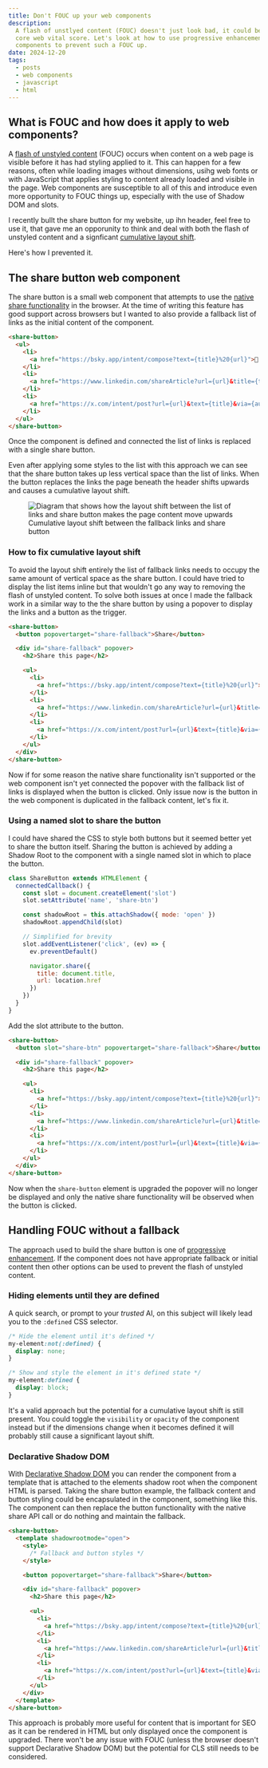 ```yaml
---
title: Don't FOUC up your web components
description:
  A flash of unstlyed content (FOUC) doesn't just look bad, it could be hurting your
  core web vital score. Let's look at how to use progressive enhancement in web
  components to prevent such a FOUC up.
date: 2024-12-20
tags:
  - posts
  - web components
  - javascript
  - html
---
```


## What is FOUC and how does it apply to web components?

A [flash of unstyled content][fouc] (FOUC) occurs when content on a web page is visible
before it has had styling applied to it. This can happen for a few reasons, often while
loading images without dimensions, usihg web fonts or with JavaScript that applies
styling to content already loaded and visible in the page. Web components are susceptible
to all of this and introduce even more opportunity to FOUC things up, especially with
the use of Shadow DOM and slots.

I recently bullt the share button for my website, up ihn header, feel free to use it, that
gave me an opporunity to think and deal with both the flash of unstyled content and a
signficant [cumulative layout shift][cls].

Here's how I prevented it.

## The share button web component

The share button is a small web component that attempts to use the [native share
functionality][navigator-share] in the browser. At the time of writing this feature has
good support across browsers but I wanted to also provide a fallback list of links as the
initial content of the component.

```html
<share-button>
  <ul>
    <li>
      <a href="https://bsky.app/intent/compose?text={title}%20{url}">🦋 Share on Bluesky</a>
    </li>
    <li>
      <a href="https://www.linkedin.com/shareArticle?url={url}&title={title}">🏢 Share on LinkedIn</a>
    </li>
    <li>
      <a href="https://x.com/intent/post?url={url}&text={title}&via={author}">💩 Share on X</a>
    </li>
  </ul>
</share-button>
```

Once the component is defined and connected the list of links is replaced with a single
share button.

Even after applying some styles to the list with this approach we can see that the share
button takes up less vertical space than the list of links. When the button replaces the
links the page beneath the header shifts upwards and causes a cumulative layout shift.

<figure>
  <img src="./cls-comparison.png" alt="Diagram that shows how the layout shift between the list of links and share button makes the page content move upwards">
  <figcaption>
    Cumulative layout shift between the fallback links and share button
  </figcaption>
</figure>

### How to fix cumulative layout shift

To avoid the layout shift entirely the list of fallback links needs to occupy the same amount
of vertical space as the share button. I could have tried to display the list items inline
but that wouldn't go any way to removing the flash of unstyled content. To solve both issues
at once I made the fallback work in a similar way to the the share button by using a popover
to display the links and a button as the trigger.

```html
<share-button>
  <button popovertarget="share-fallback">Share</button>

  <div id="share-fallback" popover>
    <h2>Share this page</h2>

    <ul>
      <li>
        <a href="https://bsky.app/intent/compose?text={title}%20{url}">🦋 Share on Bluesky</a>
      </li>
      <li>
        <a href="https://www.linkedin.com/shareArticle?url={url}&title={title}">🏢 Share on LinkedIn</a>
      </li>
      <li>
        <a href="https://x.com/intent/post?url={url}&text={title}&via={author}">💩 Share on X</a>
      </li>
    </ul>
  </div>
</share-button>
```

Now if for some reason the native share functionality isn't supported or the web component isn't yet
connected the popover with the fallback list of links is displayed when the button is clicked. Only
issue now is the button in the web component is duplicated in the fallback content, let's fix it.

### Using a named slot to share the button

I could have shared the CSS to style both buttons but it seemed better yet to share the button
itself. Sharing the button is achieved by adding a Shadow Root to the component with a single
named slot in which to place the button.

```js
class ShareButton extends HTMLElement {
  connectedCallback() {
    const slot = document.createElement('slot')
    slot.setAttribute('name', 'share-btn')

    const shadowRoot = this.attachShadow({ mode: 'open' })
    shadowRoot.appendChild(slot)

    // Simplified for brevity
    slot.addEventListener('click', (ev) => {
      ev.preventDefault()

      navigator.share({
        title: document.title,
        url: location.href
      })
    })
  }
}
```

Add the slot attribute to the button.

```html
<share-button>
  <button slot="share-btn" popovertarget="share-fallback">Share</button>

  <div id="share-fallback" popover>
    <h2>Share this page</h2>

    <ul>
      <li>
        <a href="https://bsky.app/intent/compose?text={title}%20{url}">🦋 Share on Bluesky</a>
      </li>
      <li>
        <a href="https://www.linkedin.com/shareArticle?url={url}&title={title}">🏢 Share on LinkedIn</a>
      </li>
      <li>
        <a href="https://x.com/intent/post?url={url}&text={title}&via={author}">💩 Share on X</a>
      </li>
    </ul>
  </div>
</share-button>
```

Now when the `share-button` element is upgraded the popover will no longer be displayed
and only the native share functionality will be observed when the button is clicked.

## Handling FOUC without a fallback

The approach used to build the share button is one of [progressive enhancement][progressive-enhancement].
If the component does not have appropriate fallback or initial content then other options
can be used to prevent the flash of unstyled content.

### Hiding elements until they are defined

A quick search, or prompt to your _trusted_ AI, on this subject will likely lead you to the
`:defined` CSS selector.

```css
/* Hide the element until it's defined */
my-element:not(:defined) {
  display: none;
}

/* Show and style the element in it's defined state */
my-element:defined {
  display: block;
}
```

It's a valid approach but the potential for a cumulative layout shift is still present.
You could toggle the `visibility` or `opacity` of the component instead but if the
dimensions change when it becomes defined it will probably still cause a significant
layout shift.

### Declarative Shadow DOM

With [Declarative Shadow DOM][declarative-shadow-dom] you can render the component from a
template that is attached to the elements shadow root when the component HTML is parsed.
Taking the share button example, the fallback content and button styling could be encapsulated
in the component, something like this. The component can then replace the button functionality
with the native share API call or do nothing and maintain the fallback.

```html
<share-button>
  <template shadowrootmode="open">
    <style>
      /* Fallback and button styles */
    </style>

    <button popovertarget="share-fallback">Share</button>

    <div id="share-fallback" popover>
      <h2>Share this page</h2>

      <ul>
        <li>
          <a href="https://bsky.app/intent/compose?text={title}%20{url}">🦋 Share on Bluesky</a>
        </li>
        <li>
          <a href="https://www.linkedin.com/shareArticle?url={url}&title={title}">🏢 Share on LinkedIn</a>
        </li>
        <li>
          <a href="https://x.com/intent/post?url={url}&text={title}&via={author}">💩 Share on X</a>
        </li>
      </ul>
    </div>
  </template>
</share-button>
```

This approach is probably more useful for content that is important for SEO as it can be
rendered in HTML but only displayed once the component is upgraded. There won't be any
issue with FOUC (unless the browser doesn't support Declarative Shadow DOM) but the
potential for CLS still needs to be considered.

[fouc]: https://en.wikipedia.org/wiki/Flash_of_unstyled_content
[navigator-share]: https://developer.mozilla.org/en-US/docs/Web/API/Navigator/share
[cls]: https://web.dev/articles/cls
[popover]: https://developer.mozilla.org/en-US/docs/Web/HTML/Global_attributes/popover
[progressive-enhancement]: https://www.gov.uk/service-manual/technology/using-progressive-enhancement
[defined]: https://developer.mozilla.org/en-US/docs/Web/CSS/:defined
[declarative-shadow-dom]: https://web.dev/articles/declarative-shadow-dom
